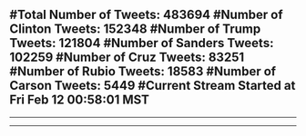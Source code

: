 #Total Number of Tweets: 483694 
#Number of Clinton Tweets: 152348
#Number of Trump Tweets: 121804
#Number of Sanders Tweets: 102259
#Number of Cruz Tweets: 83251
#Number of Rubio Tweets: 18583
#Number of Carson Tweets: 5449
#Current Stream Started at Fri Feb 12 00:58:01 MST
---
---
---
